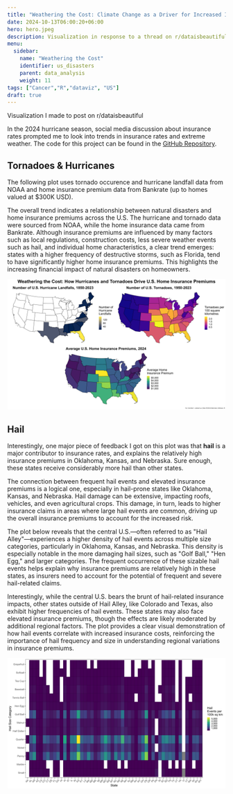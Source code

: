 ```yaml
---
title: "Weathering the Cost: Climate Change as a Driver for Increased Insurance Costs"
date: 2024-10-13T06:00:20+06:00
hero: hero.jpeg
description: Visualization in response to a thread on r/dataisbeautiful
menu:
  sidebar:
    name: "Weathering the Cost"
    identifier: us_disasters
    parent: data_analysis
    weight: 11
tags: ["Cancer","R","dataviz", "US"]
draft: true
---
```


Visualization I made to post on r/dataisbeautiful

<!--more-->

In the 2024 hurricane season, social media discussion about insurance rates prompted me to look into trends in insurance rates and extreme weather. The code for this project can be found in the [GitHub Repository](https://github.com/colebaril/US-Home-Insurance-Natural-Disasters). 

## Tornadoes & Hurricanes

The following plot uses tornado occurence and hurricane landfall data from NOAA and home insurance premium data from Bankrate (up to homes valued at $300K USD). 

The overall trend indicates a relationship between natural disasters and home insurance premiums across the U.S. The hurricane and tornado data were sourced from NOAA, while the home insurance data came from Bankrate. Although insurance premiums are influenced by many factors such as local regulations, construction costs, less severe weather events such as hail, and individual home characteristics, a clear trend emerges: states with a higher frequency of destructive storms, such as Florida, tend to have significantly higher home insurance premiums. This highlights the increasing financial impact of natural disasters on homeowners. 

<div class="block">
<img src="us_natural_disasters_home_insurance_3.png" alt = "US Hurricanes, Tornadoes and Home Insurance Rates">
</div>

## Hail

Interestingly, one major piece of feedback I got on this plot was that **hail** is a major contributor to insurance rates, and explains the relatively high insurance premiums in Oklahoma, Kansas, and Nebraska. Sure enough, these states receive considerably more hail than other states. 

The connection between frequent hail events and elevated insurance premiums is a logical one, especially in hail-prone states like Oklahoma, Kansas, and Nebraska. Hail damage can be extensive, impacting roofs, vehicles, and even agricultural crops. This damage, in turn, leads to higher insurance claims in areas where large hail events are common, driving up the overall insurance premiums to account for the increased risk.

The plot below reveals that the central U.S.—often referred to as "Hail Alley"—experiences a higher density of hail events across multiple size categories, particularly in Oklahoma, Kansas, and Nebraska. This density is especially notable in the more damaging hail sizes, such as "Golf Ball," "Hen Egg," and larger categories. The frequent occurrence of these sizable hail events helps explain why insurance premiums are relatively high in these states, as insurers need to account for the potential of frequent and severe hail-related claims.

Interestingly, while the central U.S. bears the brunt of hail-related insurance impacts, other states outside of Hail Alley, like Colorado and Texas, also exhibit higher frequencies of hail events. These states may also face elevated insurance premiums, though the effects are likely moderated by additional regional factors. The plot provides a clear visual demonstration of how hail events correlate with increased insurance costs, reinforcing the importance of hail frequency and size in understanding regional variations in insurance premiums.

<div class="block">
<img src="hail_events.png" alt = "Hail Events by State">
</div>






